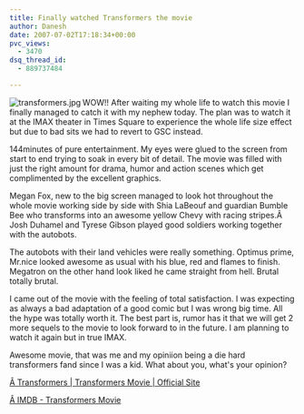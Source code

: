 ```yaml
---
title: Finally watched Transformers the movie
author: Danesh
date: 2007-07-02T17:18:34+00:00
pvc_views:
  - 3470
dsq_thread_id:
  - 889737484

---
```

[<img src="/wp-content/uploads/2007/07/transformers.jpg" title="transformers.jpg" alt="transformers.jpg" align="left" />][1]WOW!! After waiting my whole life to watch this movie I finally managed to catch it with my nephew today. The plan was to watch it at the IMAX theater in Times Square to experience the whole life size effect but due to bad sits we had to revert to GSC instead.

144minutes of pure entertainment. My eyes were glued to the screen from start to end trying to soak in every bit of detail. The movie was filled with just the right amount for drama, humor and action scenes which get complimented by the excellent graphics.

Megan Fox, new to the big screen managed to look hot throughout the whole movie working side by side with Shia LaBeouf and guardian Bumble Bee who transforms into an awesome yellow Chevy with racing stripes.Â  Josh Duhamel and Tyrese Gibson played good soldiers working together with the autobots.

The autobots with their land vehicles were really something. Optimus prime, Mr.nice looked awesome as usual with his blue, red and flames to finish. Megatron on the other hand look liked he came straight from hell. Brutal totally brutal.

I came out of the movie with the feeling of total satisfaction. I was expecting as always a bad adaptation of a good comic but I was wrong big time. All the hype was totally worth it. The best part is, rumor has it that we will get 2 more sequels to the movie to look forward to in the future. I am planning to watch it again but in true IMAX.

Awesome movie, that was me and my opiniion being a die hard transformers fand since I was a kid. What about you, what's your opinion?

[Â Transformers | Transformers Movie | Official Site][2]

[Â IMDB - Transformers Movie][3]

 [1]: /wp-content/uploads/2007/07/transformers.jpg "transformers.jpg"
 [2]: http://www.google.com/url?sa=t&ct=res&cd=1&url=http%3A%2F%2Fwww.transformersmovie.com%2F&ei=ojKJRsjeDMjwiwHRpN3UBg&usg=AFQjCNENEaU7A6Z8dz-iT299u8KyKhVHbg&sig2=dEgYF1-Iy99gpZKt7WVpaQ
 [3]: http://www.google.com/url?sa=t&ct=res&cd=2&url=http%3A%2F%2Fwww.imdb.com%2Ftitle%2Ftt0418279%2F&ei=ojKJRsjeDMjwiwHRpN3UBg&usg=AFQjCNHIEgKfxC1eAdp4zFofCY7rHfMCgg&sig2=fLgbPMY7R4O_FRY9mMUmyg